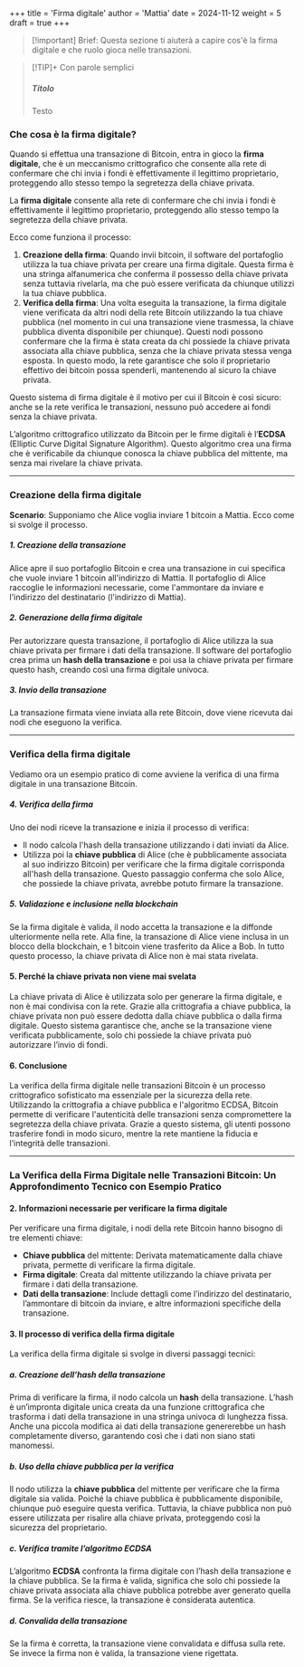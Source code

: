 +++
title = 'Firma digitale'
author = 'Mattia'
date = 2024-11-12
weight = 5
draft = true
+++

>[!important] Brief:
> Questa sezione ti aiuterà a capire cos'è la firma digitale e che ruolo gioca nelle transazioni.

> [!TIP]+ Con parole semplici
> ##### Titolo
> Testo

### Che cosa è la firma digitale?

Quando si effettua una transazione di Bitcoin, entra in gioco la **firma digitale**, che è un meccanismo crittografico che consente alla rete di confermare che chi invia i fondi è effettivamente il legittimo proprietario, proteggendo allo stesso tempo la segretezza della chiave privata.

La **firma digitale** consente alla rete di confermare che chi invia i fondi è effettivamente il legittimo proprietario, proteggendo allo stesso tempo la segretezza della chiave privata.

Ecco come funziona il processo:
1. **Creazione della firma**: Quando invii bitcoin, il software del portafoglio utilizza la tua chiave privata per creare una firma digitale. Questa firma è una stringa alfanumerica che conferma il possesso della chiave privata senza tuttavia rivelarla, ma che può essere verificata da chiunque utilizzi la tua chiave pubblica.
2. **Verifica della firma**: Una volta eseguita la transazione, la firma digitale viene verificata da altri nodi della rete Bitcoin utilizzando la tua chiave pubblica (nel momento in cui una transazione viene trasmessa, la chiave pubblica diventa disponibile per chiunque). Questi nodi possono confermare che la firma è stata creata da chi possiede la chiave privata associata alla chiave pubblica, senza che la chiave privata stessa venga esposta. In questo modo, la rete garantisce che solo il proprietario effettivo dei bitcoin possa spenderli, mantenendo al sicuro la chiave privata.

Questo sistema di firma digitale è il motivo per cui il Bitcoin è così sicuro: anche se la rete verifica le transazioni, nessuno può accedere ai fondi senza la chiave privata.

L’algoritmo crittografico utilizzato da Bitcoin per le firme digitali è l’**ECDSA** (Elliptic Curve Digital Signature Algorithm). Questo algoritmo crea una firma che è verificabile da chiunque conosca la chiave pubblica del mittente, ma senza mai rivelare la chiave privata.

---
### Creazione della firma digitale

**Scenario**: Supponiamo che Alice voglia inviare 1 bitcoin a Mattia. Ecco come si svolge il processo.

##### 1. Creazione della transazione

Alice apre il suo portafoglio Bitcoin e crea una transazione in cui specifica che vuole inviare 1 bitcoin all'indirizzo di Mattia. Il portafoglio di Alice raccoglie le informazioni necessarie, come l'ammontare da inviare e l'indirizzo del destinatario (l'indirizzo di Mattia).

##### 2. Generazione della firma digitale

Per autorizzare questa transazione, il portafoglio di Alice utilizza la sua chiave privata per firmare i dati della transazione. Il software del portafoglio crea prima un **hash della transazione** e poi usa la chiave privata per firmare questo hash, creando così una firma digitale univoca.

##### 3. Invio della transazione

La transazione firmata viene inviata alla rete Bitcoin, dove viene ricevuta dai nodi che eseguono la verifica.


---

### Verifica della firma digitale

Vediamo ora un esempio pratico di come avviene la verifica di una firma digitale in una transazione Bitcoin.

##### 4. Verifica della firma

Uno dei nodi riceve la transazione e inizia il processo di verifica:

- Il nodo calcola l'hash della transazione utilizzando i dati inviati da Alice.
- Utilizza poi la **chiave pubblica** di Alice (che è pubblicamente associata al suo indirizzo Bitcoin) per verificare che la firma digitale corrisponda all'hash della transazione. Questo passaggio conferma che solo Alice, che possiede la chiave privata, avrebbe potuto firmare la transazione.

##### 5. Validazione e inclusione nella blockchain

Se la firma digitale è valida, il nodo accetta la transazione e la diffonde ulteriormente nella rete. Alla fine, la transazione di Alice viene inclusa in un blocco della blockchain, e 1 bitcoin viene trasferito da Alice a Bob. In tutto questo processo, la chiave privata di Alice non è mai stata rivelata.

#### 5. Perché la chiave privata non viene mai svelata

La chiave privata di Alice è utilizzata solo per generare la firma digitale, e non è mai condivisa con la rete. Grazie alla crittografia a chiave pubblica, la chiave privata non può essere dedotta dalla chiave pubblica o dalla firma digitale. Questo sistema garantisce che, anche se la transazione viene verificata pubblicamente, solo chi possiede la chiave privata può autorizzare l’invio di fondi.

#### 6. Conclusione

La verifica della firma digitale nelle transazioni Bitcoin è un processo crittografico sofisticato ma essenziale per la sicurezza della rete. Utilizzando la crittografia a chiave pubblica e l'algoritmo ECDSA, Bitcoin permette di verificare l'autenticità delle transazioni senza compromettere la segretezza della chiave privata. Grazie a questo sistema, gli utenti possono trasferire fondi in modo sicuro, mentre la rete mantiene la fiducia e l'integrità delle transazioni.


---

### La Verifica della Firma Digitale nelle Transazioni Bitcoin: Un Approfondimento Tecnico con Esempio Pratico


#### 2. Informazioni necessarie per verificare la firma digitale

Per verificare una firma digitale, i nodi della rete Bitcoin hanno bisogno di tre elementi chiave:

- **Chiave pubblica** del mittente: Derivata matematicamente dalla chiave privata, permette di verificare la firma digitale.
- **Firma digitale**: Creata dal mittente utilizzando la chiave privata per firmare i dati della transazione.
- **Dati della transazione**: Include dettagli come l’indirizzo del destinatario, l’ammontare di bitcoin da inviare, e altre informazioni specifiche della transazione.

#### 3. Il processo di verifica della firma digitale

La verifica della firma digitale si svolge in diversi passaggi tecnici:

##### a. Creazione dell’hash della transazione

Prima di verificare la firma, il nodo calcola un **hash** della transazione. L’hash è un’impronta digitale unica creata da una funzione crittografica che trasforma i dati della transazione in una stringa univoca di lunghezza fissa. Anche una piccola modifica ai dati della transazione genererebbe un hash completamente diverso, garantendo così che i dati non siano stati manomessi.

##### b. Uso della chiave pubblica per la verifica

Il nodo utilizza la **chiave pubblica** del mittente per verificare che la firma digitale sia valida. Poiché la chiave pubblica è pubblicamente disponibile, chiunque può eseguire questa verifica. Tuttavia, la chiave pubblica non può essere utilizzata per risalire alla chiave privata, proteggendo così la sicurezza del proprietario.

##### c. Verifica tramite l’algoritmo ECDSA

L’algoritmo **ECDSA** confronta la firma digitale con l’hash della transazione e la chiave pubblica. Se la firma è valida, significa che solo chi possiede la chiave privata associata alla chiave pubblica potrebbe aver generato quella firma. Se la verifica riesce, la transazione è considerata autentica.

##### d. Convalida della transazione

Se la firma è corretta, la transazione viene convalidata e diffusa sulla rete. Se invece la firma non è valida, la transazione viene rigettata.









